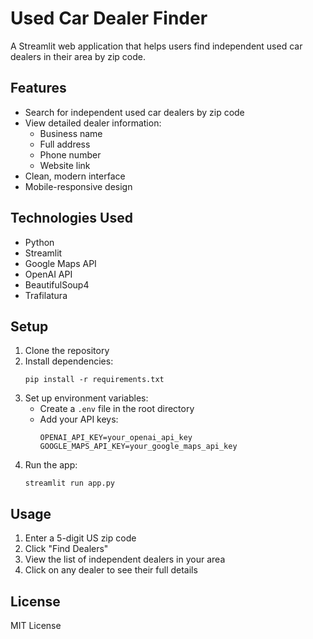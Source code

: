 # Used Car Dealer Finder

A Streamlit web application that helps users find independent used car dealers in their area by zip code.

## Features

- Search for independent used car dealers by zip code
- View detailed dealer information:
  - Business name
  - Full address
  - Phone number
  - Website link
- Clean, modern interface
- Mobile-responsive design

## Technologies Used

- Python
- Streamlit
- Google Maps API
- OpenAI API
- BeautifulSoup4
- Trafilatura

## Setup

1. Clone the repository
2. Install dependencies:
   ```
   pip install -r requirements.txt
   ```
3. Set up environment variables:
   - Create a `.env` file in the root directory
   - Add your API keys:
     ```
     OPENAI_API_KEY=your_openai_api_key
     GOOGLE_MAPS_API_KEY=your_google_maps_api_key
     ```
4. Run the app:
   ```
   streamlit run app.py
   ```

## Usage

1. Enter a 5-digit US zip code
2. Click "Find Dealers"
3. View the list of independent dealers in your area
4. Click on any dealer to see their full details

## License

MIT License 